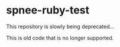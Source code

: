  spnee-ruby-test
=================

This repository is slowly being deprecated...

This is old code that is no longer supported.
